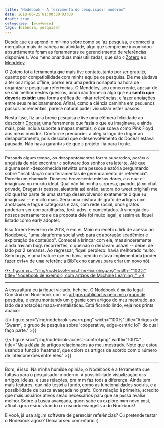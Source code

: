 ```yaml
---
title: "Nodebook - A ferramenta do pesquisador moderno"
date: 2018-06-25T01:00:30-03:00
draft: true
categories: [academia]
tags: [ciência, pesquisa]
---
```


Desde que eu aprendi o mínimo sobre como se faz pesquisa, e comecei a mergulhar mais de cabeça na atividade, algo que sempre me incomodou absurdamente foram as ferramentas de gerenciamento de referências disponíveis. Vou mencionar duas mais utilizadas, que são o [Zotero](https://www.zotero.org/) e o [Mendeley](https://www.mendeley.com/).

O Zotero foi a ferramenta que mais tive contato, tanto por ser gratuito, quanto por compatibilidade com minha equipe de pesquisa. Ele me ajudava a ter os artigos offline, porém era uma pedra no sapato na hora de organizar e pesquisar referências. O Mendeley, seu concorrente, apesar de se sair melhor nestes quesitos, ainda não fornecia algo que eu **sentia que deveria existir**: uma forma gráfica de linkar referências, e fazer anotações entre seus relacionamentos. Afinal, como a ciência caminha em pequenos passos incrementais, parece natural poder visualizar estes passos.

Nesta fase, fiz uma breve pesquisa e tive uma efêmera felicidade ao descobrir [Docear](http://www.docear.org/), uma ferramenta que fazia o que eu imaginava, e ainda mais, pois incluía suporte a mapas mentais, o que soava como Pink Floyd aos meus ouvidos. Conforme prenunciei, a alegria logo deu lugar ao desapontamento, pois descobri que o desenvolvimento do Docear estava pausado. Não havia garantias de que o projeto iria para frente.

---

Passado algum tempo, os desapontamentos foram superados, porém a angústia de não encontrar o software dos sonhos era latente. Até que alguma semi-desconhecida retwitta uma pessoa aleatória perguntando sobre "insatisfação com ferramentas de gerenciamento de referência". Parecia um chamado. Descrevi brevemente minhas dores, e o que eu imaginava no mundo ideal. Qual não foi minha surpresa, quando, já no chat privado, Dragan (a pessoa, aleatória até então, autora do tweet original) me diz que faz parte de uma startup desenvolvendo exatamente o que eu imaginava -- e muito mais. Seria uma mistura de grafo de artigos com anotações e tags e categorias e zás, com rede social, onde grafos poderiam ser compartilhados, _fork_-ados, e comentados. A sinergia dos nossos pensamentos e da proposta dele foi muito legal, e assim eu fiquei listado como early adopter.

Isso foi em Fevereiro de 2018, e em eu Maio eu recebi o link de acesso ao [Nodebook](http://nodebook.io/landing), "uma plataforma social web para colaboração acadêmica e exploração de conteúdo". Comecei a brincar com ela, mas sinceramente ainda haviam bugs recorrentes, o que não o deixavam usável -- deixei de lado por 2 semanas. Ao regressar, fiquei perplexo: havia melhorado muito. Sem bugs, e uma feature que eu havia pedido estava implementada (poder fazer ctrl+v de uma referência BibTex no canvas para criar um novo nó).

[{{< figure src="/img/nodebook-machine-learning.png" width="100%" title="Nodebook de exemplo, com artigos de Machine Learning ." >}}](http://nodebook.io/nodebook/426)

---

A essa altura eu já fiquei viciado, hehehe. O Nodebook é muito legal! Construí um Nodebook com os [artigos publicados pelo meu grupo de pesquisa](http://nodebook.io/nodebook/626), e estou montando um gigante com artigos do meu mestrado, ao lado de anotações mapa-mentalísticas. Está ficando lindo, veja nos prints abaixo:

{{< figure src="/img/nodebook-swarm.png" width="100%" title="Artigos do 'Swarm', o grupo de pesquisa sobre 'cooperative, edge-centric IoT' do qual faço parte." >}}

{{< figure src="/img/nodebook-access-control.png" width="100%" title="Meia dúzia de artigos relacionados ao meu mestrado. Note que estou usando a função 'heatmap', que colore os artigos de acordo com o número de interconexões entre eles." >}}

---

Bom, é isso. Na minha humilde opinião, o Nodebook é a ferramenta que faltava para o pesquisador moderno. A possibilidade visualização dos artigos, ideias, e suas relações, pra mim faz toda a diferença. Ainda tem mais features, que não testei a fundo, como as funcionalidades sociais, e a possibilidade de busca avançada no grafo. Com relação à primeira, acredito que mais usuários ativos serão necessários para que se possa avaliar melhor. Sobre a busca avançada, quem sabe eu explore num novo post, afinal agora estou virando um usuário evangelista do Nodebook!

E você, já usa algum software de gerenciar referências? Ou pretende testar o Nodebook agora? Deixa aí seu comentário :)